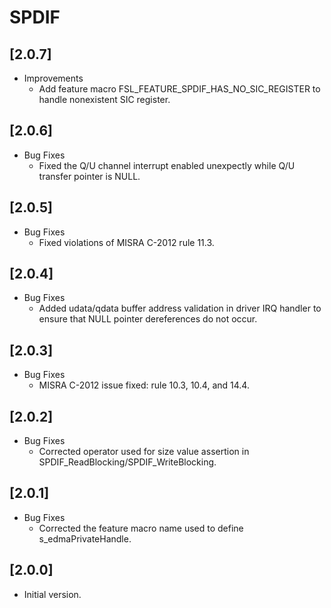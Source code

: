 # SPDIF

## [2.0.7]

- Improvements
  - Add feature macro FSL_FEATURE_SPDIF_HAS_NO_SIC_REGISTER to handle nonexistent SIC register.

## [2.0.6]

- Bug Fixes
  - Fixed the Q/U channel interrupt enabled unexpectly while Q/U transfer pointer is NULL.

## [2.0.5]

- Bug Fixes
  - Fixed violations of MISRA C-2012 rule 11.3.

## [2.0.4]

- Bug Fixes
  - Added udata/qdata buffer address validation in driver IRQ handler to ensure that NULL pointer dereferences do not occur.

## [2.0.3]

- Bug Fixes
  - MISRA C-2012 issue fixed: rule 10.3, 10.4, and 14.4.

## [2.0.2]

- Bug Fixes
  - Corrected operator used for size value assertion in
    SPDIF_ReadBlocking/SPDIF_WriteBlocking.

## [2.0.1]

- Bug Fixes
  - Corrected the feature macro name used to define s_edmaPrivateHandle.

## [2.0.0]

- Initial version.

